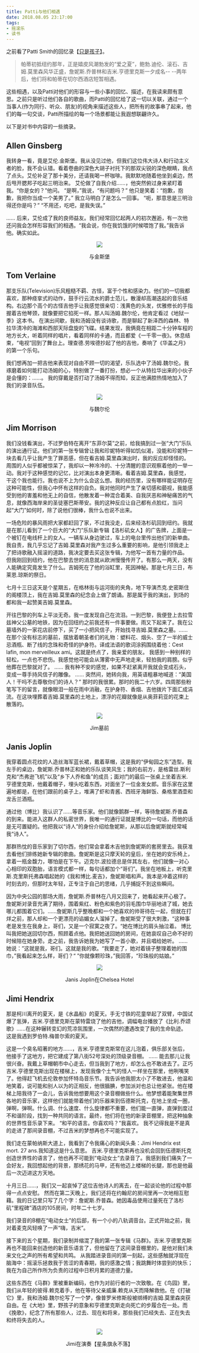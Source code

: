```yaml
---
title: Patti与他们相遇
date: 2018.08.05 23:17:00
tags:
- 摇滚乐
- 读书
---
```


之前看了Patti Smith的回忆录【[只是孩子](https://book.douban.com/subject/26939269/)】。

> 帕蒂初抵纽约那年，正是嬉皮风潮勃发的“爱之夏”，鲍勃.迪伦、滚石、吉姆.莫里森风华正盛，詹妮斯.乔普林和吉米.亨德里克斯一夕成名-- --两年后，他们将和帕蒂在切尔西酒店短暂相遇。

这些相遇，以及Patti对他们的形容与一些小事的回忆、描述，在我读来颇有意思。之前只是听过他们各自的歌曲，而Patti的回忆给了这一切以关联，通过一个当事人(作为同行、听众、朋友)的视角来描述这些人，把所有的故事串了起来，他们的每一句交谈，Patti所描绘的每一个场景都能让我遐想联翩许久。

<!--more-->

以下是对书中内容的一些摘录。

## Allen Ginsberg
我转身一看，竟是艾伦.金斯堡。我从没见过他，但我们这位伟大诗人和行动主义者的脸，我不会认错。看着卷曲的深色大胡子衬托下的那双尖锐的深色眼睛，我点了点头。艾伦补足了那十美分，还请我喝一杯咖啡。我默默地随着他坐到桌边，然后甩开腮邦子吃起三明治来。
艾伦做了自我介绍......，他突然俯过身来紧盯着我。“你是女的？”他问。
“是啊，”我说，“有问题吗？”
他只是笑着：“抱歉，抱歉，我把你当成一个美男了。”
我立马明白了是怎么一回事。
“呃，那意思是三明治得还你是吗？”
“不用还，吃吧，是我失误。”

......
后来，艾伦成了我的良师益友。我们经常回忆起两人的初次邂逅，有一次他还问我会怎样形容我们的相遇。“我会说，你在我饥饿的时候喂饱了我。”我告诉他。确实如此。

<div align=center>

![](https://raw.githubusercontent.com/guerbai/scene/main/blog/4921f63805015f511106009e321b5cda.jpg)

与金斯堡
</div>

## Tom Verlaine
那支乐队(Television)乐风粗糙不羁、古怪，富于个性和感染力。他们的一切我都喜欢，那种痉挛式的动作，鼓手行云流水的爵士范儿，散漫却高潮迭起的音乐结构。右边那个高个的古怪吉他手让我感觉很亲切：浅黄色的头发，优雅修长的手指握着吉他琴颈，就像要把它掐死一样。那人叫汤姆.魏尔伦，他肯定看过《地狱一季》这本书。
在演出间歇，我和汤姆没有谈诗歌，而是聊起了新泽西的森林、特拉华清冷的海滩和西部天际盘旋的飞碟。结果发现，我俩竟在相距二十分钟车程的地方长大，听着同样的唱片，看着同样的卡通，而且都爱《一千零一夜》。休息结束，“电视”回到了舞台上。理查德.劳埃德抄起了他的吉他，奏响了《华盖之月》的第一个乐句。

我们想再加一把吉他来表现对自由不顾一切的渴望，乐队选中了汤姆.魏尔伦。我琢磨着如何能打动汤姆的心，特别做了一番打扮，想必一个从特拉华出来的小伙子是会懂的：......。
我的穿戴是否打动了汤姆不得而知，反正他满腔热情地加入了我们的录音队伍。
<div align=center>

![](https://raw.githubusercontent.com/guerbai/scene/main/blog/9be29077ba2b99fcbd172a2ba58685e1.jpg)

与魏尔伦
</div>


## Jim Morrison
我们没钱看演出，不过罗伯特在离开“东菲尔莫”之前，给我搞到过一张“大门”乐队的演出通行证。他们的第一张专辑曾让我和珍妮特听得如饥似渴，没能和珍妮特一块去看几乎让我产生了罪恶感，但在看吉姆.莫里森演出时，我的反应却怪怪的。周围的人似乎都被惊呆了，我却以一种冷冷的、十分清醒的意识观察着他的一举一动。我对于这种感觉的记忆，比对演出本身更清晰。看着吉姆.莫里森，我感觉，干这个我也能行。我也说不上为什么会这么想。我的经历里，没有哪样能证明存在这种可能性，但我心中怀有这样的自负。我对他同时产生了亲切感和藐视，我能感受到他的害羞和他无上的自信，他散发着一种混合着美、自我厌恶和神秘痛苦的气息，就像西海岸来的圣徒塞巴斯蒂安。我的这种反应让自己都有点脸红，当问起“大门”如何时，除了说他们很棒，我什么也说不出来。

一场危险的暴风雨把大家都赶回了家，不过我没走，后来经洛杉矶回到纽约。我就是在那儿看到了一个巨大的“大门”乐队新专辑【洛杉矶女人】的广告牌，上面是一个被钉在电线杆上的女人。一辆车从身边驶过，车上的电台里传出他们的新单曲<riders on the storm>。我自责，我几乎忘记了吉姆.莫里森对我产生过多么重要的影响，是他引领我走上了把诗歌融入摇滚的道路，我决定要去买这张专辑，为他写一首有力量的作品。
但我刚回到纽约，他在巴黎去世的消息就从欧洲慢慢传开了。有那么一两天，没有人能确定究竟发生了什么。吉姆死在了他的浴缸里，死因神秘。那是七月三日，布莱恩.琼斯的祭日。

七月十三日这天是个星期五，在格林街与运河街的夹角，地下导演杰克.史密斯住的阁楼顶上，我在吉姆.莫里森的纪念会上做了朗诵。那是属于我的演出，到场的都和我一起赞美吉姆.莫里森。

开往巴黎的列车上平淡无奇。我一度发现自己在流泪。一到巴黎，我便登上去拉雪兹神父公墓的地铁，因为在回纽约之前我还有一件事要做。雨又下起来了。我在公墓墙外的一家花店前停下，买了一小把风信子，开始找寻吉姆.莫里森之墓。......在那个没有标志的墓前，摆放着朝圣者们的礼物：塑料花、烟头、空了一半的威士忌酒瓶、断了线的念珠和奇怪的护身符。译成法语的歌词涂鸦围绕着他：Cest lafin, mon merveilleux ami。这就是终点了，我亲爱的朋友。
我感到一种别样的轻松，一点也不悲伤。我感觉他可能会从薄雾中无声地走来，轻拍我的肩膀。似乎他葬在巴黎就对了。
......
我有种不安的感觉，如果不赶紧离开我就会变成石头，变成一尊手持风信子的雕像。
......
突然间，她转向我，用英语粗暴地喊道：“美国人！干吗不去尊敬你们的诗人？”
那时的我很累。那时的我二十六岁。四周那些粉笔写下的留言，就像眼泪一般在雨中消融，在护身符、香烟、吉他拨片下面汇成涓流。在这块埋葬着吉姆.莫里森的土地上，漂浮的花瓣就像是从奥菲莉亚的花束上散落的。
<div align=center>

![](https://raw.githubusercontent.com/guerbai/scene/main/blog/7e72f8417d97aab5af8ac695c75447d7.jpg)

Jim墓前
</div>

## Janis Joplin
我穿着圆点花纹的人造丝海军蓝长裙，戴着草帽，这是我的“伊甸园之东”造型。我左手的桌边，詹妮斯.乔普林正和她的乐队谈笑风生；我的右前方，是格雷丝.斯利克和“杰弗逊飞机”以及“乡下人乔和鱼”的成员；面对门的最后一张桌上坐着吉米.亨德里克斯，他戴着帽子，埋头吃着东西，对面坐了一位金发女郎。音乐家在这里遍地都是，在他们跟前的桌子上，堆满了虾和青酱、西班牙海鲜饭、桑格里酒壶和龙舌兰酒瓶。

通过他（博比）我认识了......等音乐家。他们就像鹅群一样，等待詹妮斯.乔普森的到来。能进入这群人的私密世界，我唯一的通行证就是博比的一句话，而他的话是无可置疑的。他把我以“诗人”的身份介绍给詹妮斯，从那以后詹妮斯就经常喊我“诗人”。

那群热忱的音乐家到了切尔西，他们常会拿着木吉他到詹妮斯的套房里去。我获准去看他们排练她新专辑的歌曲。詹妮斯是这只摩天轮的皇后，坐在她的安乐椅上，拿着一瓶金馥力，哪怕是在下午。迈克尔.波拉德总是伴其左右，他们就像一对心心相印的双胞胎，语言模式都一样，每句话都加个“哥们”。我坐在地板上，听克里斯.克里斯托弗森唱起她的《我和博比.麦吉》，詹妮斯唱和声。我本是冲着这样的时刻去的，但那时太年轻，正专注于自己的思绪，几乎捕捉不到这些瞬间。

因为中央公园的那场大雨，詹妮斯.乔普林在八月又回来了，她看起来开心极了。詹妮斯对录音充满了期待，围着紫红、粉色和紫色的羽毛围巾华丽地进了城，她去哪儿都围着它们。......詹妮斯几乎整晚都和一个她喜欢的帅哥待在一起，但就在打烊之前，那人却和一个更漂亮的谄媚女人溜掉了。詹妮斯受了很大刺激，“这种事老是发生在我身上，哥们，又是一个寂寞之夜了。“她在博比的肩头抽泣着。
博比叫我把她送回切尔西，照顾着点他。我把她送回她的房间，在她哀叹自己命不好的时候陪在她身旁。走之前，我告诉她我为她写了一首小歌，并且唱给她听。
......
她说：”这就是我，哥们。这就是我的歌。“我要走了，她对着镜子整理着她的围巾，”我看起来怎么样，哥们？“
”你就像颗珍珠，”我回答，“珍珠般的姑娘。”
<div align=center>

![](https://raw.githubusercontent.com/guerbai/scene/main/blog/ffef95235f968e217269ff5f7429d032.jpg)

Janis Joplin在Chelsea Hotel
</div>

## Jimi Hendrix
那是柯川离开的夏天，是《水晶船》的夏天。手无寸铁的花童举起了双臂，中国试爆了氢弹，吉米.亨德里克斯在蒙特雷烧了他的吉他，调幅电台播放了《比利.乔颂歌》......在这种辗转变幻的荒凉氛围里，一次偶然的遭遇改变了我的生命轨迹。
这是我遇到罗伯特.梅普尔索的夏天。

这是一个臭名昭著的地方......，吉米.亨德里克斯常在这儿泡着，俱乐部关张后，他接手了这地方，把它建成了第八街52号深处的顶级录音棚。
......
能去那儿让我很兴奋。我戴上草帽朝市中心走去，但当我到了地方，却怎么也不敢进去了。正巧吉米.亨德里克斯出现在楼梯上，发现我像个土气的怪人一样坐在那里，他咧嘴笑了。他得赶飞机去伦敦参加怀特岛音乐节。我告诉他我胆太小了不敢进去，他温和地笑着，说可能和别人以为的正相反，他很腼腆，参加派对也总让他紧张。他在楼梯上陪我待了一会儿，告诉我他想要用这个录音棚做些什么。他梦想着能聚集世界各地的音乐家，这样他们就能带着他们的乐器来到伍德斯托克，在地上坐成一圈，弹啊，弹啊。什么调、什么速度、什么旋律都不重要，他们能一直弹，直弹到度过不和谐阶段，找到一种共同的语言。最终，他们将在他的新录音棚里，把这种抽象的世界性音乐录下来。
“和平的语言。你喜欢吗？”我喜欢。
我不记得我是不是真的走进了那间录音棚，不过吉米的梦想再也不可能实现了。

我们走在蒙帕纳斯大道上，我看到了令我痛心的新闻头条：Jimi Hendrix est mort. 27 ans.我知道这是什么意思。
吉米.亨德里克斯再也没机会回到伍德斯托克创造世界性的语言了，他也再不可能到“电动女士”去录音了。我感到我们痛失了一会好友，我回想起他的背景，那绣花的马甲，还有他迈上楼梯的长腿，那也是他最后一次迈进这方天地。

十月三日......，我们又一起哀悼了这位吉他诗人的离去，在一起谈论他的过程中那得一点点安慰。
然而在第二天晚上，我们还将在约翰尼的房间里再一次地相互慰藉。我的日记里只写了几个字：詹妮斯.乔普森。她因毒品使用过量死在了洛杉矶“里程碑”酒店的105房间，时年二十七岁。

我们录音的B棚在“电动女士”的后部，有一个小的八轨调音台。正式开始之前，我对着麦克风轻唤了一声“嗨，吉米”。

接下来的五个星期，我们录制并缩混了我的第一张专辑《马群》。吉米.亨德里克斯再也不能回来创造他的新音乐语言了，但他留在了这间录音棚里的，是他对我们未来文化之声的所有希望和共鸣。
从我踏进录音间的第一刻起，这些感触就浮现在脑海中：摇滚乐拯救我于苦涩的青春期，我的感激之情；我跳舞时体尝到的快乐；我在为自己所作所为负责的过程中日积月累的道德力量。

这些东西在《马群》里被重新编码，也作为对前行者的一次致敬。在《鸟园》里，我们从年轻的彼得.赖克着手，他在等待父亲威廉.赖克从天而降解救他。在《打破它》里，我和汤姆.魏尔伦写了一个梦，像普罗米修斯般被绑缚的吉姆.莫里森突获自由。在《大地》里，野孩子的意象和亨德里克斯走向死亡的步履合在一处。而《挽歌》，纪念了所有那些人，过去、现在和将来，那些我们已经失去、正在失去和终将失去的人。

<div align=center>

![](https://raw.githubusercontent.com/guerbai/scene/main/blog/dc92f8a697daaab981bfbd4666968531.jpg)

Jimi在演奏【星条旗永不落】
</div>
